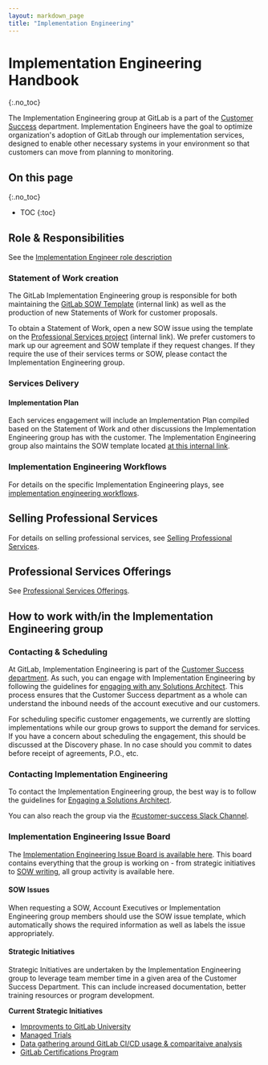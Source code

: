 ```yaml
---
layout: markdown_page
title: "Implementation Engineering"
---
```

# Implementation Engineering Handbook
{:.no_toc}

The Implementation Engineering group at GitLab is a part of the [Customer Success](https://github.com/daijapan/test/tree/master/customer-success/index.html.md) department. Implementation Engineers have the goal to optimize organization's adoption of GitLab through our implementation services, designed to enable other necessary systems in your environment so that customers can move from planning to monitoring.

## On this page
{:.no_toc}

- TOC
{:toc}

## Role & Responsibilities
See the [Implementation Engineer role description](/job-families/sales/implementation-engineer/)

### Statement of Work creation

The GitLab Implementation Engineering group is responsible for both maintaining the [GitLab SOW Template](https://docs.google.com/document/d/1X8_EiX8kgJdpaVlydbTJg5pn4RXeDvYOIyok2G1A69I/edit) (internal link) as well as the production of new Statements of Work for customer proposals.

To obtain a Statement of Work, open a new SOW issue using the template on the [Professional Services project](https://gitlab.com/gitlab-com/customer-success/professional-services/issues/new?issuable_template=SOW%20Request) (internal link). 
We prefer customers to mark up our agreement and SOW template if they request changes. If they require the use of their services terms or SOW, please contact the Implementation Engineering group.

### Services Delivery

#### Implementation Plan

Each services engagement will include an Implementation Plan compiled based on the Statement of Work and other discussions the Implementation Engineering group has with the customer.  The Implementation Engineering group also maintains the SOW template located [at this internal link](https://docs.google.com/document/d/1ohZtqR1mMZYWAOD7PBVc1xZIMGpzHNgccRxVZ9Nzirg/edit).

### Implementation Engineering Workflows

For details on the specific Implementation Engineering plays, see [implementation engineering workflows](https://github.com/daijapan/test/tree/master/customer-success/implementation-engineering/workflows/index.html.md).

## Selling Professional Services

For details on selling professional services, see [Selling Professional Services](https://github.com/daijapan/test/tree/master/customer-success/implementation-engineering/selling/index.html.md).

## Professional Services Offerings

See [Professional Services Offerings](https://github.com/daijapan/test/tree/master/customer-success/implementation-engineering/offerings/index.html.md).

## How to work with/in the Implementation Engineering group

### Contacting & Scheduling

At GitLab, Implementation Engineering is part of the [Customer Success department](https://github.com/daijapan/test/tree/master/customer-success/index.html.md).  As such, you can engage with Implementation Engineering by following the guidelines for [engaging with any Solutions Architect](https://github.com/daijapan/test/tree/master/customer-success/solutions-architects#when-and-how-to-engage-a-solutions-architect).  This process ensures that the Customer Success department as a whole can understand the inbound needs of the account executive and our customers.

For scheduling specific customer engagements, we currently are slotting implementations while our group grows to support the demand for services.  If you have a concern about scheduling the engagement, this should be discussed at the Discovery phase.  In no case should you commit to dates before receipt of agreements, P.O., etc.

### Contacting Implementation Engineering

To contact the Implementation Engineering group, the best way is to follow the guidelines for [Engaging a Solutions Architect](https://github.com/daijapan/test/tree/master/customer-success/solutions-architects#when-and-how-to-engage-a-solutions-architect).  

You can also reach the group via the [#customer-success Slack Channel](https://gitlab.slack.com/messages/C5D346V08/index.html.md).

### Implementation Engineering Issue Board

The [Implementation Engineering Issue Board is available here](https://gitlab.com/gitlab-com/customer-success/professional-services/boards).  This board contains everything that the group is working on - from strategic initiatives to [SOW writing](#statement-of-work-creation), all group activity is available here.

#### SOW Issues

When requesting a SOW, Account Executives or Implementation Engineering group members should use the SOW issue template, which automatically shows the required information as well as labels the issue appropriately.

#### Strategic Initiatives
Strategic Initiatives are undertaken by the Implementation Engineering group to leverage team member time in a given area of the Customer Success Department.  This can include increased documentation, better training resources or program development.

**Current Strategic Initiatives**
* [Improvments to GitLab University](https://gitlab.com/gitlab-com/customer-success/professional-services/issues/12/index.html.md)
* [Managed Trials](https://gitlab.com/gitlab-com/customer-success/professional-services/issues/15/index.html.md)
* [Data gathering around GitLab CI/CD usage & comparitaive analysis](https://gitlab.com/gitlab-com/customer-success/professional-services/issues/39/index.html.md)
* [GitLab Certifications Program](https://gitlab.com/gitlab-com/customer-success/professional-services/issues/46/index.html.md)
